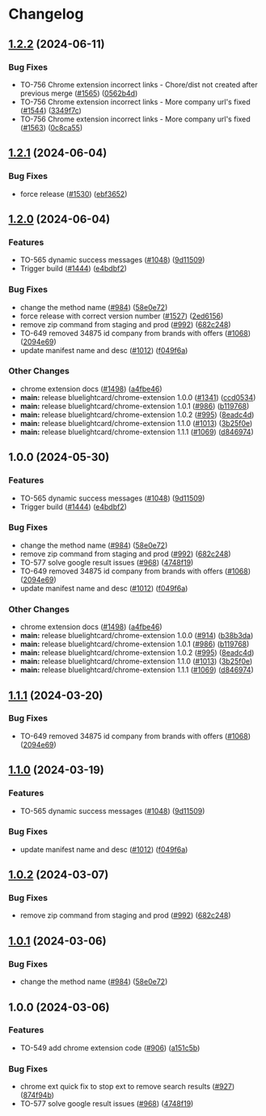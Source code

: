 # Changelog

## [1.2.2](https://github.com/bluelightcard/BlueLightCard-2.0/compare/bluelightcard/chrome-extension-v1.2.1...bluelightcard/chrome-extension-v1.2.2) (2024-06-11)


### Bug Fixes

* TO-756 Chrome extension incorrect links - Chore/dist not created after previous merge ([#1565](https://github.com/bluelightcard/BlueLightCard-2.0/issues/1565)) ([0562b4d](https://github.com/bluelightcard/BlueLightCard-2.0/commit/0562b4d2479423bc7b3ee4f29537e0415b5b4f1c))
* TO-756 Chrome extension incorrect links - More company url's fixed ([#1544](https://github.com/bluelightcard/BlueLightCard-2.0/issues/1544)) ([3349f7c](https://github.com/bluelightcard/BlueLightCard-2.0/commit/3349f7c2320be8644a7a1679a52908bc0b2b1663))
* TO-756 Chrome extension incorrect links - More company url's fixed ([#1563](https://github.com/bluelightcard/BlueLightCard-2.0/issues/1563)) ([0c8ca55](https://github.com/bluelightcard/BlueLightCard-2.0/commit/0c8ca555217e7ea2d447a6a558c6850ac527f29d))

## [1.2.1](https://github.com/bluelightcard/BlueLightCard-2.0/compare/bluelightcard/chrome-extension-v1.2.0...bluelightcard/chrome-extension-v1.2.1) (2024-06-04)


### Bug Fixes

* force release ([#1530](https://github.com/bluelightcard/BlueLightCard-2.0/issues/1530)) ([ebf3652](https://github.com/bluelightcard/BlueLightCard-2.0/commit/ebf3652aea46f5f29a6a53f0732b02434a0e1d82))

## [1.2.0](https://github.com/bluelightcard/BlueLightCard-2.0/compare/bluelightcard/chrome-extension-v1.0.0...bluelightcard/chrome-extension-v1.2.0) (2024-06-04)


### Features

* TO-565 dynamic success messages ([#1048](https://github.com/bluelightcard/BlueLightCard-2.0/issues/1048)) ([9d11509](https://github.com/bluelightcard/BlueLightCard-2.0/commit/9d11509c0f6e59ad3b1cd56b2c10bbd757398c57))
* Trigger build ([#1444](https://github.com/bluelightcard/BlueLightCard-2.0/issues/1444)) ([e4bdbf2](https://github.com/bluelightcard/BlueLightCard-2.0/commit/e4bdbf202bd0994cb0730e3d53e17e812b6e5f75))


### Bug Fixes

* change the method name ([#984](https://github.com/bluelightcard/BlueLightCard-2.0/issues/984)) ([58e0e72](https://github.com/bluelightcard/BlueLightCard-2.0/commit/58e0e72d56f0da72182b23ea614081a6e0ddf53a))
* force release with correct version number ([#1527](https://github.com/bluelightcard/BlueLightCard-2.0/issues/1527)) ([2ed6156](https://github.com/bluelightcard/BlueLightCard-2.0/commit/2ed6156c81e2a2c863b911eacc7d2fa8e741389b))
* remove zip command from staging and  prod ([#992](https://github.com/bluelightcard/BlueLightCard-2.0/issues/992)) ([682c248](https://github.com/bluelightcard/BlueLightCard-2.0/commit/682c248380e8c289b007be9e189cd7138c46062d))
* TO-649 removed 34875 id company from brands with offers ([#1068](https://github.com/bluelightcard/BlueLightCard-2.0/issues/1068)) ([2094e69](https://github.com/bluelightcard/BlueLightCard-2.0/commit/2094e698d9f053672b532b826a19d6873a960431))
* update manifest name and desc ([#1012](https://github.com/bluelightcard/BlueLightCard-2.0/issues/1012)) ([f049f6a](https://github.com/bluelightcard/BlueLightCard-2.0/commit/f049f6a79e9a5ca541be359b496ca6f2ed3d329a))


### Other Changes

* chrome extension docs ([#1498](https://github.com/bluelightcard/BlueLightCard-2.0/issues/1498)) ([a4fbe46](https://github.com/bluelightcard/BlueLightCard-2.0/commit/a4fbe46491276f9a0eb68cac4f43bd0f4c28ade3))
* **main:** release bluelightcard/chrome-extension 1.0.0 ([#1341](https://github.com/bluelightcard/BlueLightCard-2.0/issues/1341)) ([ccd0534](https://github.com/bluelightcard/BlueLightCard-2.0/commit/ccd05344051eaf67cfdd66f4a704f2239d2d54e9))
* **main:** release bluelightcard/chrome-extension 1.0.1 ([#986](https://github.com/bluelightcard/BlueLightCard-2.0/issues/986)) ([b119768](https://github.com/bluelightcard/BlueLightCard-2.0/commit/b119768a40faae3ed85f2969cd49c703a44780c0))
* **main:** release bluelightcard/chrome-extension 1.0.2 ([#995](https://github.com/bluelightcard/BlueLightCard-2.0/issues/995)) ([8eadc4d](https://github.com/bluelightcard/BlueLightCard-2.0/commit/8eadc4d1eb232e5e79923e8e0d3599f130432f63))
* **main:** release bluelightcard/chrome-extension 1.1.0 ([#1013](https://github.com/bluelightcard/BlueLightCard-2.0/issues/1013)) ([3b25f0e](https://github.com/bluelightcard/BlueLightCard-2.0/commit/3b25f0ea80ea6f8dec16cffcdf63a8cdfaacca53))
* **main:** release bluelightcard/chrome-extension 1.1.1 ([#1069](https://github.com/bluelightcard/BlueLightCard-2.0/issues/1069)) ([d846974](https://github.com/bluelightcard/BlueLightCard-2.0/commit/d84697473f87b1429f1051cc5784954fb8ca5a75))

## 1.0.0 (2024-05-30)


### Features

* TO-565 dynamic success messages ([#1048](https://github.com/bluelightcard/BlueLightCard-2.0/issues/1048)) ([9d11509](https://github.com/bluelightcard/BlueLightCard-2.0/commit/9d11509c0f6e59ad3b1cd56b2c10bbd757398c57))
* Trigger build ([#1444](https://github.com/bluelightcard/BlueLightCard-2.0/issues/1444)) ([e4bdbf2](https://github.com/bluelightcard/BlueLightCard-2.0/commit/e4bdbf202bd0994cb0730e3d53e17e812b6e5f75))


### Bug Fixes

* change the method name ([#984](https://github.com/bluelightcard/BlueLightCard-2.0/issues/984)) ([58e0e72](https://github.com/bluelightcard/BlueLightCard-2.0/commit/58e0e72d56f0da72182b23ea614081a6e0ddf53a))
* remove zip command from staging and  prod ([#992](https://github.com/bluelightcard/BlueLightCard-2.0/issues/992)) ([682c248](https://github.com/bluelightcard/BlueLightCard-2.0/commit/682c248380e8c289b007be9e189cd7138c46062d))
* TO-577 solve google result issues  ([#968](https://github.com/bluelightcard/BlueLightCard-2.0/issues/968)) ([4748f19](https://github.com/bluelightcard/BlueLightCard-2.0/commit/4748f19bf5b7d0685075579e61e8179baf7acc26))
* TO-649 removed 34875 id company from brands with offers ([#1068](https://github.com/bluelightcard/BlueLightCard-2.0/issues/1068)) ([2094e69](https://github.com/bluelightcard/BlueLightCard-2.0/commit/2094e698d9f053672b532b826a19d6873a960431))
* update manifest name and desc ([#1012](https://github.com/bluelightcard/BlueLightCard-2.0/issues/1012)) ([f049f6a](https://github.com/bluelightcard/BlueLightCard-2.0/commit/f049f6a79e9a5ca541be359b496ca6f2ed3d329a))


### Other Changes

* chrome extension docs ([#1498](https://github.com/bluelightcard/BlueLightCard-2.0/issues/1498)) ([a4fbe46](https://github.com/bluelightcard/BlueLightCard-2.0/commit/a4fbe46491276f9a0eb68cac4f43bd0f4c28ade3))
* **main:** release bluelightcard/chrome-extension 1.0.0 ([#914](https://github.com/bluelightcard/BlueLightCard-2.0/issues/914)) ([b38b3da](https://github.com/bluelightcard/BlueLightCard-2.0/commit/b38b3dace7e640217cc974e102656de207196012))
* **main:** release bluelightcard/chrome-extension 1.0.1 ([#986](https://github.com/bluelightcard/BlueLightCard-2.0/issues/986)) ([b119768](https://github.com/bluelightcard/BlueLightCard-2.0/commit/b119768a40faae3ed85f2969cd49c703a44780c0))
* **main:** release bluelightcard/chrome-extension 1.0.2 ([#995](https://github.com/bluelightcard/BlueLightCard-2.0/issues/995)) ([8eadc4d](https://github.com/bluelightcard/BlueLightCard-2.0/commit/8eadc4d1eb232e5e79923e8e0d3599f130432f63))
* **main:** release bluelightcard/chrome-extension 1.1.0 ([#1013](https://github.com/bluelightcard/BlueLightCard-2.0/issues/1013)) ([3b25f0e](https://github.com/bluelightcard/BlueLightCard-2.0/commit/3b25f0ea80ea6f8dec16cffcdf63a8cdfaacca53))
* **main:** release bluelightcard/chrome-extension 1.1.1 ([#1069](https://github.com/bluelightcard/BlueLightCard-2.0/issues/1069)) ([d846974](https://github.com/bluelightcard/BlueLightCard-2.0/commit/d84697473f87b1429f1051cc5784954fb8ca5a75))

## [1.1.1](https://github.com/bluelightcard/BlueLightCard-2.0/compare/bluelightcard/chrome-extension-v1.1.0...bluelightcard/chrome-extension-v1.1.1) (2024-03-20)


### Bug Fixes

* TO-649 removed 34875 id company from brands with offers ([#1068](https://github.com/bluelightcard/BlueLightCard-2.0/issues/1068)) ([2094e69](https://github.com/bluelightcard/BlueLightCard-2.0/commit/2094e698d9f053672b532b826a19d6873a960431))

## [1.1.0](https://github.com/bluelightcard/BlueLightCard-2.0/compare/bluelightcard/chrome-extension-v1.0.2...bluelightcard/chrome-extension-v1.1.0) (2024-03-19)


### Features

* TO-565 dynamic success messages ([#1048](https://github.com/bluelightcard/BlueLightCard-2.0/issues/1048)) ([9d11509](https://github.com/bluelightcard/BlueLightCard-2.0/commit/9d11509c0f6e59ad3b1cd56b2c10bbd757398c57))


### Bug Fixes

* update manifest name and desc ([#1012](https://github.com/bluelightcard/BlueLightCard-2.0/issues/1012)) ([f049f6a](https://github.com/bluelightcard/BlueLightCard-2.0/commit/f049f6a79e9a5ca541be359b496ca6f2ed3d329a))

## [1.0.2](https://github.com/bluelightcard/BlueLightCard-2.0/compare/bluelightcard/chrome-extension-v1.0.1...bluelightcard/chrome-extension-v1.0.2) (2024-03-07)


### Bug Fixes

* remove zip command from staging and  prod ([#992](https://github.com/bluelightcard/BlueLightCard-2.0/issues/992)) ([682c248](https://github.com/bluelightcard/BlueLightCard-2.0/commit/682c248380e8c289b007be9e189cd7138c46062d))

## [1.0.1](https://github.com/bluelightcard/BlueLightCard-2.0/compare/bluelightcard/chrome-extension-v1.0.0...bluelightcard/chrome-extension-v1.0.1) (2024-03-06)


### Bug Fixes

* change the method name ([#984](https://github.com/bluelightcard/BlueLightCard-2.0/issues/984)) ([58e0e72](https://github.com/bluelightcard/BlueLightCard-2.0/commit/58e0e72d56f0da72182b23ea614081a6e0ddf53a))

## 1.0.0 (2024-03-06)


### Features

* TO-549 add chrome extension code ([#906](https://github.com/bluelightcard/BlueLightCard-2.0/issues/906)) ([a151c5b](https://github.com/bluelightcard/BlueLightCard-2.0/commit/a151c5b965e718da3dd44a6031e0c052b34ca639))


### Bug Fixes

* chrome ext quick fix to stop ext to remove search results ([#927](https://github.com/bluelightcard/BlueLightCard-2.0/issues/927)) ([874f94b](https://github.com/bluelightcard/BlueLightCard-2.0/commit/874f94bb77e0133afce649f617cca50fe4cc90e3))
* TO-577 solve google result issues  ([#968](https://github.com/bluelightcard/BlueLightCard-2.0/issues/968)) ([4748f19](https://github.com/bluelightcard/BlueLightCard-2.0/commit/4748f19bf5b7d0685075579e61e8179baf7acc26))
